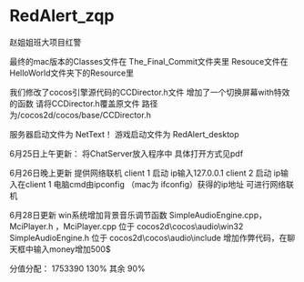 # RedAlert_zqp
赵姐姐班大项目红警

最终的mac版本的Classes文件在 The_Final_Commit文件夹里
Resouce文件在HelloWorld文件夹下的Resource里

我们修改了cocos引擎源代码的CCDirector.h文件
增加了一个切换屏幕with特效的函数
请将CCDirector.h覆盖原文件
路径为/cocos2d/cocos/base/CCDirector.h

服务器启动文件为 NetText！
游戏启动文件为 RedAlert_desktop

6月25日上午更新：
将ChatServer放入程序中
具体打开方式见pdf

6月26日晚上更新
提供网络联机 client 1 启动 ip输入127.0.0.1
client 2 启动 ip输入在client 1 电脑cmd由ipconfig
（mac为 ifconfig）获得的ip地址
可进行网络联机

6月28日更新
win系统增加背景音乐调节函数
SimpleAudioEngine.cpp，MciPlayer.h ，MciPlayer.cpp  位于 cocos2d\cocos\audio\win32 
SimpleAudioEngine.h  位于 cocos2d\cocos\audio\include 
增加作弊代码，在聊天框中输入money增加500$ 

分值分配：
1753390 130%
其余 90%

